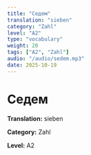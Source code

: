 ```yaml
---
title: "Седем"
translation: "sieben"
category: "Zahl"
level: "A2"
type: "vocabulary"
weight: 20
tags: ["A2", "Zahl"]
audio: "/audio/sedem.mp3"
date: 2025-10-19
---
```


# Седем

**Translation:** sieben

**Category:** Zahl

**Level:** A2

